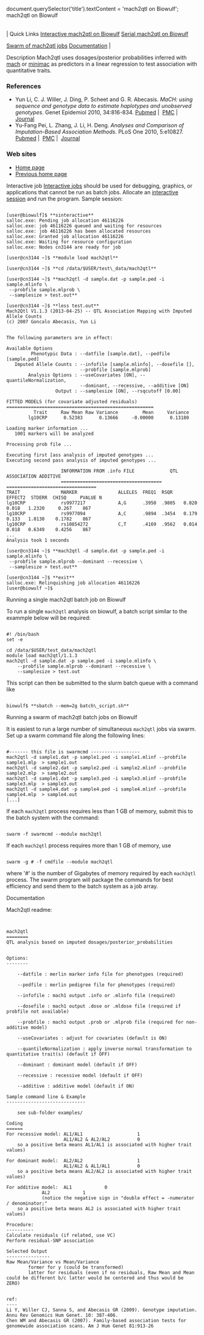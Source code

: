 

document.querySelector('title').textContent = 'mach2qtl on Biowulf';
mach2qtl on Biowulf



|  |
| --- |
| 
Quick Links
[Interactive mach2qtl on Biowulf](#int)
[Serial mach2qtl on Biowulf](#serial)

[Swarm of mach2qtl jobs](#swarm)
[Documentation](#doc)
 |





Description
Mach2qtl uses dosages/posterior probabilities inferred with
[mach](https://hpc.cit.nih.gov/apps/Mach1.0.html) or
[minimac](https://hpc.cit.nih.gov/apps/minimac.html) as predictors in a linear
regression to test association with quantitative traits.


### References


* Yun Li, C. J. Willer, J. Ding, P. Scheet and G. R. Abecasis. *MaCH: using 
 sequence and genotype data to estimate haplotypes and unobserved genotypes*. 
 Genet Epidemiol 2010, 34:816-834.
 [Pubmed](http://www.ncbi.nlm.nih.gov/pubmed/21058334) | 
 [PMC](http://www.ncbi.nlm.nih.gov/pmc/articles/PMC3175618/) | 
 [Journal](http://onlinelibrary.wiley.com/doi/10.1002/gepi.20533/abstract)
* Yu-Fang Pei, L. Zhang, J. Li, H. Deng. *Analyses and Comparison of 
 Imputation-Based Association Methods*. PLoS One 2010, 5:e10827.
 [Pubmed](http://www.ncbi.nlm.nih.gov/pubmed/20520814) | 
 [PMC](http://www.ncbi.nlm.nih.gov/pmc/articles/PMC2877082/) | 
 [Journal](http://journals.plos.org/plosone/article?id=10.1371/journal.pone.0010827)


### Web sites


* [Home page](http://www.unc.edu/~yunmli/software.html)
* [Previous home page](http://csg.sph.umich.edu/abecasis/MACH/download/)



Interactive job
[Interactive jobs](/docs/userguide.html#int) should be used for debugging, graphics, or applications that cannot be run as batch jobs.
Allocate an [interactive session](/docs/userguide.html#int) and run the program. Sample session:



```

[user@biowulf]$ **sinteractive**
salloc.exe: Pending job allocation 46116226
salloc.exe: job 46116226 queued and waiting for resources
salloc.exe: job 46116226 has been allocated resources
salloc.exe: Granted job allocation 46116226
salloc.exe: Waiting for resource configuration
salloc.exe: Nodes cn3144 are ready for job

[user@cn3144 ~]$ **module load mach2qtl**

[user@cn3144 ~]$ **cd /data/$USER/test\_data/mach2qtl**

[user@cn3144 ~]$ **mach2qtl -d sample.dat -p sample.ped -i sample.mlinfo \
 --probfile sample.mlprob \
 --samplesize > test.out**

[user@cn3144 ~]$ **less test.out**
Mach2Qtl V1.1.3 (2013-04-25) -- QTL Association Mapping with Imputed Allele Counts
(c) 2007 Goncalo Abecasis, Yun Li


The following parameters are in effect:

Available Options
         Phenotypic Data : --datfile [sample.dat], --pedfile [sample.ped]
   Imputed Allele Counts : --infofile [sample.mlinfo], --dosefile [],
                           --probfile [sample.mlprob]
        Analysis Options : --useCovariates [ON], --quantileNormalization,
                           --dominant, --recessive, --additive [ON]
                  Output : --samplesize [ON], --rsqcutoff [0.00]

FITTED MODELS (for covariate adjusted residuals)
======================================================
          Trait     Raw Mean Raw Variance         Mean     Variance
        lg10CRP      0.52383      0.13666     -0.00000      0.13180

Loading marker information ...
   1001 markers will be analyzed

Processing prob file ...

Executing first [ass analysis of imputed genotypes ...
Executing second pass analysis of imputed genotypes ...

                    INFORMATION FROM .info FILE             QTL ASSOCIATION ADDITIVE
                    =====================================   =================================
TRAIT               MARKER               ALLELES  FREQ1  RSQR   EFFECT2  STDERR  CHISQ     PVALUE N
lg10CRP             rs9977217            A,G      .3950  .9805   0.020   0.018   1.2320     0.267    867
lg10CRP             rs9977094            A,C      .9894  .3454   0.179   0.133   1.8130    0.1782    867
lg10CRP             rs10854272           C,T      .4169  .9562   0.014   0.018   0.6349    0.4256    867
...
Analysis took 1 seconds

[user@cn3144 ~]$ **mach2qtl -d sample.dat -p sample.ped -i sample.mlinfo \
 --probfile sample.mlprob --dominant --recessive \
 --samplesize > test.out**

[user@cn3144 ~]$ **exit**
salloc.exe: Relinquishing job allocation 46116226
[user@biowulf ~]$

```


Running a single mach2qtl batch job on Biowulf


To run a single `mach2qtl` analysis on biowulf, a batch script similar to the
exammple below will be required:



```

#! /bin/bash
set -e

cd /data/$USER/test_data/mach2qtl
module load mach2qtl/1.1.3
mach2qtl -d sample.dat -p sample.ped -i sample.mlinfo \
    --probfile sample.mlprob --dominant --recessive \
    --samplesize > test.out

```

This script can then be submitted to the slurm batch queue with a command like



```

biowulf$ **sbatch --mem=2g batch\_script.sh**

```


Running a swarm of mach2qtl batch jobs on Biowulf


It is easiest to run a large number of simultaneous `mach2qtl` jobs via swarm.
Set up a swarm command file along the following lines:



```

#------- this file is swarmcmd ------------------
mach2qtl -d sample1.dat -p sample1.ped -i sample1.mlinf --probfile sample1.mlp  > sample1.out
mach2qtl -d sample2.dat -p sample2.ped -i sample2.mlinf --probfile sample2.mlp  > sample2.out
mach2qtl -d sample1.dat -p sample3.ped -i sample3.mlinf --probfile sample3.mlp  > sample3.out
mach2qtl -d sample4.dat -p sample4.ped -i sample4.mlinf --probfile sample4.mlp  > sample4.out
[...]

```

If each `mach2qtl` process requires less than 1 GB of memory, submit this to the batch system with the command:



```

swarm -f swarmcmd --module mach2qtl

```

If each `mach2qtl` process requires more than 1 GB of memory, use



```

swarm -g # -f cmdfile --module mach2qtl

```

where '#' is the number of Gigabytes of memory required by each `mach2qtl`
process. The swarm program will package the commands for best efficiency and
send them to the batch system as a job array.



Documentation


Mach2qtl readme:



```


mach2qtl
========
QTL analysis based on imputed dosages/posterior_probabilities


Options:
--------

    --datfile : merlin marker info file for phenotypes (required)

    --pedfile : merlin pedigree file for phenotypes (required)

    --infofile : mach1 output .info or .mlinfo file (required)

    --dosefile : mach1 output .dose or .mldose file (required if probfile not available)

    --probfile : mach1 output .prob or .mlprob file (required for non-additive model)

    --useCovariates : adjust for covariates (default is ON)

    --quantileNormalization : apply inverse normal transformation to quantitative trait(s) (default if OFF)

    --dominant : dominant model (default if OFF)

    --recessive : recessive model (default if OFF)

    --additive : additive model (default if ON)

Sample command line & Example
-----------------------------

    see sub-folder examples/

Coding
======
For recessive model: AL1/AL1                    1
                     AL1/AL2 & AL2/AL2          0
    so a positive beta means AL1/AL1 is associated with higher trait values)

For dominant model:  AL2/AL2                    1
                     AL1/AL2 & AL1/AL1          0
    so a positive beta means AL2/AL2 is associated with higher trait values)

For additive model:  AL1            0
             AL2            1
             (notice the negative sign in "double effect = -numerator / denominator;"
    so a positive beta means AL2 is associated with higher trait values)

Procedure:
----------
Calculate residuals (if related, use VC)
Perform residual-SNP association

Selected Output
----------------
Raw Mean/Variance vs Mean/Variance
        former for y (could be transformed)
        latter for residuals (even if no residuals, Raw Mean and Mean could be different b/c latter would be centered and thus would be ZERO)


ref:
----
Li Y, Willer CJ, Sanna S, and Abecasis GR (2009). Genotype imputation. Annu Rev Genomics Hum Genet. 10: 387-406. 
Chen WM and Abecasis GR (2007). Family-based association tests for genomewide association scans. Am J Hum Genet 81:913-26


```



